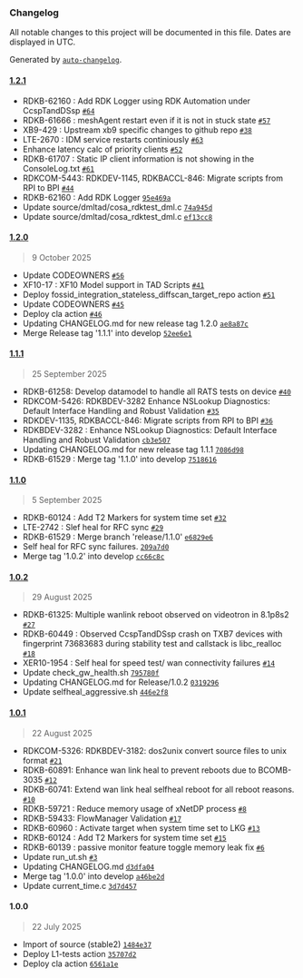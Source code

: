 ### Changelog

All notable changes to this project will be documented in this file. Dates are displayed in UTC.

Generated by [`auto-changelog`](https://github.com/CookPete/auto-changelog).

#### [1.2.1](https://github.com/rdkcentral/test-and-diagnostic/compare/1.2.0...1.2.1)

- RDKB-62160 : Add RDK Logger using RDK Automation under CcspTandDSsp [`#64`](https://github.com/rdkcentral/test-and-diagnostic/pull/64)
- RDKB-61666 : meshAgent restart even if it is not in stuck state [`#57`](https://github.com/rdkcentral/test-and-diagnostic/pull/57)
- XB9-429 : Upstream xb9 specific changes to github repo [`#38`](https://github.com/rdkcentral/test-and-diagnostic/pull/38)
- LTE-2670 : IDM service restarts continiously [`#63`](https://github.com/rdkcentral/test-and-diagnostic/pull/63)
- Enhance latency calc of priority clients [`#52`](https://github.com/rdkcentral/test-and-diagnostic/pull/52)
- RDKB-61707 : Static IP client information is not showing in the ConsoleLog.txt [`#61`](https://github.com/rdkcentral/test-and-diagnostic/pull/61)
- RDKCOM-5443: RDKDEV-1145, RDKBACCL-846: Migrate scripts from RPI to BPI [`#44`](https://github.com/rdkcentral/test-and-diagnostic/pull/44)
- RDKB-62160 : Add RDK Logger [`95e469a`](https://github.com/rdkcentral/test-and-diagnostic/commit/95e469a7caaba8654119c29048e7d8ce36018728)
- Update source/dmltad/cosa_rdktest_dml.c [`74a945d`](https://github.com/rdkcentral/test-and-diagnostic/commit/74a945d7a98b964d57524abed996bc25fdfced91)
- Update source/dmltad/cosa_rdktest_dml.c [`ef13cc8`](https://github.com/rdkcentral/test-and-diagnostic/commit/ef13cc8ceea917ce3943660544ae54334e097724)

#### [1.2.0](https://github.com/rdkcentral/test-and-diagnostic/compare/1.1.1...1.2.0)

> 9 October 2025

- Update CODEOWNERS [`#56`](https://github.com/rdkcentral/test-and-diagnostic/pull/56)
- XF10-17 : XF10 Model support in TAD Scripts [`#41`](https://github.com/rdkcentral/test-and-diagnostic/pull/41)
- Deploy fossid_integration_stateless_diffscan_target_repo action [`#51`](https://github.com/rdkcentral/test-and-diagnostic/pull/51)
- Update CODEOWNERS [`#45`](https://github.com/rdkcentral/test-and-diagnostic/pull/45)
- Deploy cla action [`#46`](https://github.com/rdkcentral/test-and-diagnostic/pull/46)
- Updating CHANGELOG.md for new release tag 1.2.0 [`ae8a87c`](https://github.com/rdkcentral/test-and-diagnostic/commit/ae8a87c0a50313a53bd557e94601c86c3be6eadd)
- Merge Release tag '1.1.1' into develop [`52ee6e1`](https://github.com/rdkcentral/test-and-diagnostic/commit/52ee6e1d38f80b7818aab08c563bac86023b6e49)

#### [1.1.1](https://github.com/rdkcentral/test-and-diagnostic/compare/1.1.0...1.1.1)

> 25 September 2025

- RDKB-61258: Develop datamodel to handle all RATS tests on device [`#40`](https://github.com/rdkcentral/test-and-diagnostic/pull/40)
- RDKCOM-5426: RDKBDEV-3282 Enhance NSLookup Diagnostics: Default Interface Handling and Robust Validation [`#35`](https://github.com/rdkcentral/test-and-diagnostic/pull/35)
- RDKDEV-1135, RDKBACCL-846: Migrate scripts from RPI to BPI [`#36`](https://github.com/rdkcentral/test-and-diagnostic/pull/36)
- RDKBDEV-3282 : Enhance NSLookup Diagnostics: Default Interface Handling and Robust Validation [`cb3e507`](https://github.com/rdkcentral/test-and-diagnostic/commit/cb3e507fdf76b752709d36c3826f17f1ce044f68)
- Updating CHANGELOG.md for new release tag 1.1.1 [`7086d98`](https://github.com/rdkcentral/test-and-diagnostic/commit/7086d98284870598337f7d335668e7d439e91d80)
- RDKB-61529 : Merge tag '1.1.0' into develop [`7518616`](https://github.com/rdkcentral/test-and-diagnostic/commit/7518616ceba63481756c1517cb78c2ec2476da7b)

#### [1.1.0](https://github.com/rdkcentral/test-and-diagnostic/compare/1.0.2...1.1.0)

> 5 September 2025

- RDKB-60124 : Add T2 Markers for system time set [`#32`](https://github.com/rdkcentral/test-and-diagnostic/pull/32)
- LTE-2742 : Slef heal for RFC sync [`#29`](https://github.com/rdkcentral/test-and-diagnostic/pull/29)
- RDKB-61529 : Merge branch 'release/1.1.0' [`e6829e6`](https://github.com/rdkcentral/test-and-diagnostic/commit/e6829e6cb4ae3ca62f4ae27037aa3a9adb0cc1e6)
- Self heal for RFC sync failures. [`209a7d0`](https://github.com/rdkcentral/test-and-diagnostic/commit/209a7d01d296c1a49008d71cfb983c89e429457a)
- Merge tag '1.0.2' into develop [`cc66c8c`](https://github.com/rdkcentral/test-and-diagnostic/commit/cc66c8c29ea9ba30f915037504632f5f5f4b25d6)

#### [1.0.2](https://github.com/rdkcentral/test-and-diagnostic/compare/1.0.1...1.0.2)

> 29 August 2025

-  RDKB-61325: Multiple wanlink reboot observed on videotron in 8.1p8s2 [`#27`](https://github.com/rdkcentral/test-and-diagnostic/pull/27)
- RDKB-60449 : Observed  CcspTandDSsp crash on TXB7 devices with fingerprint 73683683  during stability test and callstack is libc_realloc [`#18`](https://github.com/rdkcentral/test-and-diagnostic/pull/18)
- XER10-1954 : Self heal for speed test/ wan connectivity failures [`#14`](https://github.com/rdkcentral/test-and-diagnostic/pull/14)
- Update check_gw_health.sh [`795780f`](https://github.com/rdkcentral/test-and-diagnostic/commit/795780fc0010e6daedbd36184558ea7413066012)
- Updating CHANGELOG.md for Release/1.0.2 [`0319296`](https://github.com/rdkcentral/test-and-diagnostic/commit/0319296c6da006d4bec0178e05403a9f599a07b4)
- Update selfheal_aggressive.sh [`446e2f8`](https://github.com/rdkcentral/test-and-diagnostic/commit/446e2f8024cb0847d9e5ea5ca61a99360b802d30)

#### [1.0.1](https://github.com/rdkcentral/test-and-diagnostic/compare/1.0.0...1.0.1)

> 22 August 2025

- RDKCOM-5326: RDKBDEV-3182: dos2unix convert source files to unix format [`#21`](https://github.com/rdkcentral/test-and-diagnostic/pull/21)
- RDKB-60891: Enhance wan link heal to prevent reboots due to BCOMB-3035 [`#12`](https://github.com/rdkcentral/test-and-diagnostic/pull/12)
- RDKB-60741: Extend wan link heal selfheal reboot for all reboot reasons. [`#10`](https://github.com/rdkcentral/test-and-diagnostic/pull/10)
- RDKB-59721 : Reduce memory usage of xNetDP process [`#8`](https://github.com/rdkcentral/test-and-diagnostic/pull/8)
- RDKB-59433: FlowManager Validation [`#17`](https://github.com/rdkcentral/test-and-diagnostic/pull/17)
-  RDKB-60960 : Activate target when system time set to LKG [`#13`](https://github.com/rdkcentral/test-and-diagnostic/pull/13)
- RDKB-60124 :   Add T2 Markers for system time set [`#15`](https://github.com/rdkcentral/test-and-diagnostic/pull/15)
- RDKB-60139 : passive monitor feature toggle memory leak fix [`#6`](https://github.com/rdkcentral/test-and-diagnostic/pull/6)
- Update run_ut.sh [`#3`](https://github.com/rdkcentral/test-and-diagnostic/pull/3)
- Updating CHANGELOG.md [`d3dfa04`](https://github.com/rdkcentral/test-and-diagnostic/commit/d3dfa04c0c6963d0a1945aa157987cfeaf3af918)
- Merge tag '1.0.0' into develop [`a46be2d`](https://github.com/rdkcentral/test-and-diagnostic/commit/a46be2dcaab8cd166de390cb505ee158e6bf70c5)
- Update current_time.c [`3d7d457`](https://github.com/rdkcentral/test-and-diagnostic/commit/3d7d4571566f99df1b45d37c00a2c22d601a2e10)

#### 1.0.0

> 22 July 2025

- Import of source (stable2) [`1484e37`](https://github.com/rdkcentral/test-and-diagnostic/commit/1484e37955c883ed5e3010d76ff62205b8166c5b)
- Deploy L1-tests action [`35707d2`](https://github.com/rdkcentral/test-and-diagnostic/commit/35707d254d73b576a39c992afd552562853f603f)
- Deploy cla action [`6561a1e`](https://github.com/rdkcentral/test-and-diagnostic/commit/6561a1ee278b01b9296e81715a9737ec1c5b248c)
